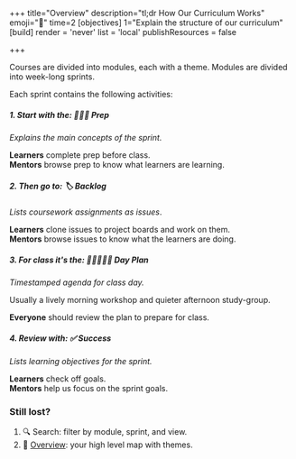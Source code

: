 +++
title="Overview"
description="tl;dr How Our Curriculum Works"
emoji="🦌"
time=2
[objectives]
    1="Explain the structure of our curriculum"
[build]
  render = 'never'
  list = 'local'
  publishResources = false

+++

Courses are divided into modules, each with a theme. Modules are divided into week-long sprints.

Each sprint contains the following activities:

##### 1. Start with the: **🧑🏾‍💻 Prep**

_Explains the main concepts of the sprint._

**Learners** complete prep before class.  
**Mentors** browse prep to know what learners are learning.

##### 2. Then go to: **🏷️ Backlog**

_Lists coursework assignments as issues_.

**Learners** clone issues to project boards and work on them.  
**Mentors** browse issues to know what the learners are doing.

##### 3. For class it's the: **🧑🏾‍🤝‍🧑🏾 Day Plan**

_Timestamped agenda for class day._

Usually a lively morning workshop and quieter afternoon study-group.

**Everyone** should review the plan to prepare for class.

##### 4. Review with: **✅ Success**

_Lists learning objectives for the sprint._

**Learners** check off goals.  
**Mentors** help us focus on the sprint goals.

### Still lost?

1. 🔍 Search: filter by module, sprint, and view.
1. 🦉 [Overview](/overview): your high level map with themes.
